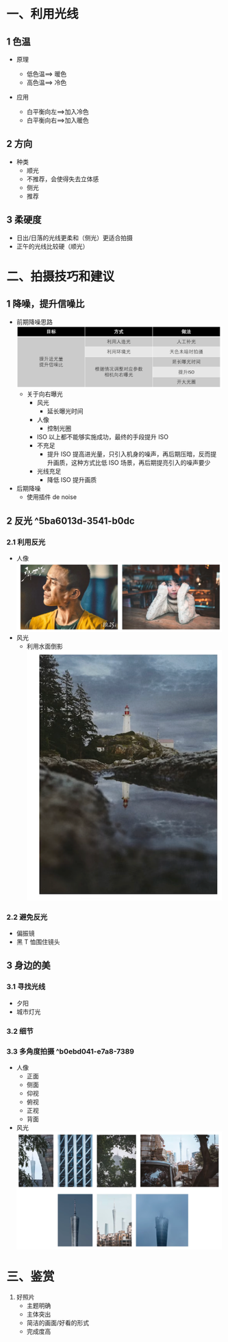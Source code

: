 # 一、利用光线

## 1 色温

- 原理

  - 低色温==> 暖色
  - 高色温==> 冷色
- 应用

  - 白平衡向左==>加入冷色
  - 白平衡向右==>加入暖色

## 2 方向

- 种类
  - 顺光
  - 不推荐，会使得失去立体感
  - 侧光
  - 推荐

## 3 柔硬度

- 日出/日落的光线更柔和（侧光）更适合拍摄
- 正午的光线比较硬（顺光）

# 二、拍摄技巧和建议

## 1 降噪，提升信噪比

- 前期降噪思路
  ![](images/Pasted%20image%2020231216221237.png)
  - 关于向右曝光
    - 风光
      - 延长曝光时间
    - 人像
      - 控制光圈
    - ISO
      以上都不能够实施成功，最终的手段提升 ISO
    - 不充足
      - 提升 ISO 提高进光量，只引入机身的噪声，再后期压暗，反而提升画质，这种方式比低 ISO 场景，再后期提亮引入的噪声要少
    - 光线充足
      - 降低 ISO 提升画质
- 后期降噪
  - 使用插件 de noise

## 2 反光 ^5ba6013d-3541-b0dc

### 2.1 利用反光

- 人像
  ![](images/Pasted%20image%2020231216222436.png)
- 风光
  - 利用水面倒影
    ![](images/Pasted%20image%2020231216222545.png)

### 2.2 避免反光

- 偏振镜
- 黑 T 恤围住镜头

## 3 身边的美

### 3.1 寻找光线

- 夕阳
- 城市灯光

### 3.2 细节

### 3.3 多角度拍摄 ^b0ebd041-e7a8-7389

- 人像
  - 正面
  - 侧面
  - 仰视
  - 俯视
  - 正视
  - 背面
- 风光
  ![](images/Pasted%20image%2020231216223432.png)

# 三、鉴赏

1. 好照片
   - 主题明确
   - 主体突出
   - 简洁的画面/好看的形式
   - 完成度高
